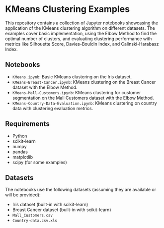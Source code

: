 # KMeans Clustering Examples

This repository contains a collection of Jupyter notebooks showcasing the application of the KMeans clustering algorithm on different datasets. The examples cover basic implementation, using the Elbow Method to find the optimal number of clusters, and evaluating clustering performance with metrics like Silhouette Score, Davies-Bouldin Index, and Calinski-Harabasz Index.

## Notebooks

- `KMeans.ipynb`: Basic KMeans clustering on the Iris dataset.
- `KMeans-Breast-Cancer.ipynb`: KMeans clustering on the Breast Cancer dataset with the Elbow Method.
- `KMeans-Mall-Customers.ipynb`: KMeans clustering for customer segmentation on the Mall Customers dataset with the Elbow Method.
- `KMeans-Country-Data-Evaluation.ipynb`: KMeans clustering on country data with clustering evaluation metrics.

## Requirements

- Python
- scikit-learn
- numpy
- pandas
- matplotlib
- scipy (for some examples)

## Datasets

The notebooks use the following datasets (assuming they are available or will be provided):
- Iris dataset (built-in with scikit-learn)
- Breast Cancer dataset (built-in with scikit-learn)
- `Mall_Customers.csv`
- `Country-data.csv.xls`
